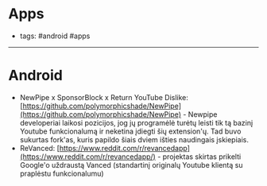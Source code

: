 # Apps

- tags: #android #apps
---

# Android
* NewPipe x SponsorBlock x Return YouTube Dislike: [https://github.com/polymorphicshade/NewPipe](https://github.com/polymorphicshade/NewPipe) - Newpipe developeriai laikosi pozicijos, jog jų programėlė turėtų leisti tik tą bazinį Youtube funkcionalumą ir neketina įdiegti šių extension'ų. Tad buvo sukurtas fork'as, kuris papildo šiais dviem išties naudingais įskiepiais.
* ReVanced: [https://www.reddit.com/r/revancedapp](https://www.reddit.com/r/revancedapp/) - projektas skirtas prikelti Google'o uždraustą Vanced (standartinį originalų Youtube klientą su praplėstu funkcionalumu)
